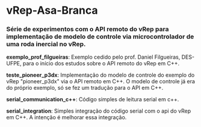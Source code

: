 # vRep-Asa-Branca
### Série de experimentos com o API remoto do vRep para implementação de modelo de controle via microcontrolador de uma roda inercial no vRep.


**exemplo_prof_filgueiras**: Exemplo cedido pelo prof. Daniel Filgueiras, DES-UFPE, para o início dos estudos sobre o API remoto do vRep em C++.

**teste_pioneer_p3dx**: Implementação do modelo de controle do exemplo do vRep "pioneer_p3dx" via o API remoto em C++. O modelo de controle já era do próprio exemplo, só se fez um tradução para o API em C++.

**serial_communication_c++**: Código simples de leitura serial em c++.

**serial_integration**: Simples integração do código serial com o api do vRep em C++. A intenção é melhorar essa integração.